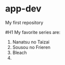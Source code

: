 # app-dev
My first repository

#H1 My favorite series are:

1. Nanatsu no Taizai
2. Sousou no Frieren
3. Bleach
4. 
